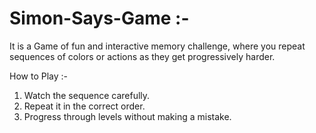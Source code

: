 # Simon-Says-Game :-
It is a Game of fun and interactive memory challenge, 
where you repeat sequences of colors or actions as they get progressively harder.

How to Play :-
1) Watch the sequence carefully.
2) Repeat it in the correct order.
3) Progress through levels without making a mistake.
